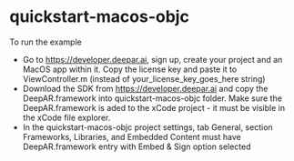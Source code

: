 # quickstart-macos-objc

To run the example
* Go to https://developer.deepar.ai, sign up, create your project and an MacOS app within it. Copy the license key and paste it to ViewController.m (instead of your_license_key_goes_here string)
* Download the SDK from https://developer.deepar.ai and copy the DeepAR.framework into quickstart-macos-objc folder. Make sure the DeepAR.framework is aded to the xCode project - it must be visible in the xCode file explorer.
* In the quickstart-macos-objc project settings, tab General, section Frameworks, Libraries, and Embedded Content must have DeepAR.framework entry with Embed & Sign option selected 